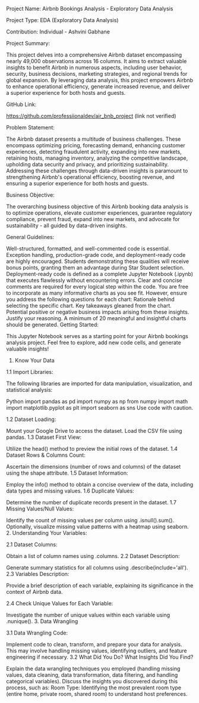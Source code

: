 Project Name: Airbnb Bookings Analysis - Exploratory Data Analysis

Project Type: EDA (Exploratory Data Analysis)

Contribution: Individual - Ashvini Gabhane

Project Summary:

This project delves into a comprehensive Airbnb dataset encompassing nearly 49,000 observations across 16 columns. It aims to extract valuable insights to benefit Airbnb in numerous aspects, including user behavior, security, business decisions, marketing strategies, and regional trends for global expansion. By leveraging data analysis, this project empowers Airbnb to enhance operational efficiency, generate increased revenue, and deliver a superior experience for both hosts and guests.

GitHub Link:

https://github.com/professiionaldev/air_bnb_project (link not verified)

Problem Statement:

The Airbnb dataset presents a multitude of business challenges. These encompass optimizing pricing, forecasting demand, enhancing customer experiences, detecting fraudulent activity, expanding into new markets, retaining hosts, managing inventory, analyzing the competitive landscape, upholding data security and privacy, and prioritizing sustainability. Addressing these challenges through data-driven insights is paramount to strengthening Airbnb's operational efficiency, boosting revenue, and ensuring a superior experience for both hosts and guests.

Business Objective:

The overarching business objective of this Airbnb booking data analysis is to optimize operations, elevate customer experiences, guarantee regulatory compliance, prevent fraud, expand into new markets, and advocate for sustainability - all guided by data-driven insights.

General Guidelines:

Well-structured, formatted, and well-commented code is essential.
Exception handling, production-grade code, and deployment-ready code are highly encouraged. Students demonstrating these qualities will receive bonus points, granting them an advantage during Star Student selection.
Deployment-ready code is defined as a complete Jupyter Notebook (.ipynb) that executes flawlessly without encountering errors.
Clear and concise comments are required for every logical step within the code.
You are free to incorporate as many informative charts as you see fit. However, ensure you address the following questions for each chart:
Rationale behind selecting the specific chart.
Key takeaways gleaned from the chart.
Potential positive or negative business impacts arising from these insights. Justify your reasoning.
A minimum of 20 meaningful and insightful charts should be generated.
Getting Started:

This Jupyter Notebook serves as a starting point for your Airbnb bookings analysis project. Feel free to explore, add new code cells, and generate valuable insights!

1. Know Your Data

1.1 Import Libraries:

The following libraries are imported for data manipulation, visualization, and statistical analysis:

Python
import pandas as pd
import numpy as np
from numpy import math
import matplotlib.pyplot as plt
import seaborn as sns
Use code with caution.

1.2 Dataset Loading:

Mount your Google Drive to access the dataset.
Load the CSV file using pandas.
1.3 Dataset First View:

Utilize the head() method to preview the initial rows of the dataset.
1.4 Dataset Rows & Columns Count:

Ascertain the dimensions (number of rows and columns) of the dataset using the shape attribute.
1.5 Dataset Information:

Employ the info() method to obtain a concise overview of the data, including data types and missing values.
1.6 Duplicate Values:

Determine the number of duplicate records present in the dataset.
1.7 Missing Values/Null Values:

Identify the count of missing values per column using .isnull().sum().
Optionally, visualize missing value patterns with a heatmap using seaborn.
2. Understanding Your Variables:

2.1 Dataset Columns:

Obtain a list of column names using .columns.
2.2 Dataset Description:

Generate summary statistics for all columns using .describe(include='all').
2.3 Variables Description:

Provide a brief description of each variable, explaining its significance in the context of Airbnb data.

2.4 Check Unique Values for Each Variable:

Investigate the number of unique values within each variable using .nunique().
3. Data Wrangling

3.1 Data Wrangling Code:

Implement code to clean, transform, and prepare your data for analysis. This may involve handling missing values, identifying outliers, and feature engineering if necessary.
3.2 What Did You Do? What Insights Did You Find?

Explain the data wrangling techniques you employed (handling missing values, data cleaning, data transformation, data filtering, and handling categorical variables).
Discuss the insights you discovered during this process, such as:
Room Type: Identifying the most prevalent room type (entire home, private room, shared room) to understand host preferences.

